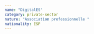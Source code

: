 ```yaml
---
name: "DigitalES"
category: private-sector
nature: "Association professionnelle "
nationality: ESP
---
```

    